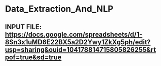 # Data_Extraction_And_NLP

## INPUT FILE: https://docs.google.com/spreadsheets/d/1-8Sn3x1uMD6E22BX5a2D2Ywy1ZkXg5ph/edit?usp=sharing&ouid=104178814715805826255&rtpof=true&sd=true
